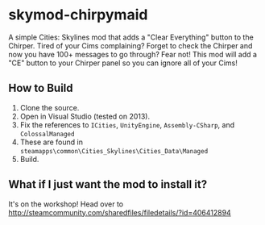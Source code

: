 # skymod-chirpymaid

A simple Cities: Skylines mod that adds a "Clear Everything" button to the Chirper. Tired of your Cims complaining? Forget to check the Chirper and now you have 100+ messages to go through? Fear not! This mod will add a "CE" button to your Chirper panel so you can ignore all of your Cims!

## How to Build

1. Clone the source.
2. Open in Visual Studio (tested on 2013).
3. Fix the references to `ICities`, `UnityEngine`, `Assembly-CSharp`, and `ColossalManaged`
  1. These are found in `steamapps\common\Cities_Skylines\Cities_Data\Managed`
4. Build.

## What if I just want the mod to install it?

It's on the workshop! Head over to http://steamcommunity.com/sharedfiles/filedetails/?id=406412894
